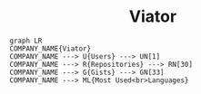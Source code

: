 <h1 align="center">Viator</h1>

```mermaid
graph LR
COMPANY_NAME{Viator}
COMPANY_NAME ---> U{Users} ---> UN[1]
COMPANY_NAME ---> R{Repositories} ---> RN[30]
COMPANY_NAME ---> G{Gists} ---> GN[33]
COMPANY_NAME ---> ML{Most Used<br>Languages}
```
